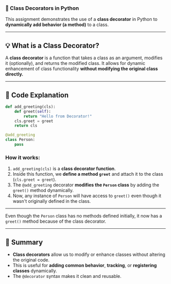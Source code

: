 

### 📄 Class Decorators in Python

This assignment demonstrates the use of a **class decorator** in Python to **dynamically add behavior (a method)** to a class.

---

## 💡 What is a Class Decorator?

A **class decorator** is a function that takes a class as an argument, modifies it (optionally), and returns the modified class.
It allows for dynamic enhancement of class functionality **without modifying the original class directly.**

---

## 🧩 Code Explanation

```python
def add_greeting(cls):
    def greet(self):
        return "Hello from Decorator!"
    cls.greet = greet
    return cls

@add_greeting
class Person:
    pass
```

### How it works:

1. `add_greeting(cls)` is a **class decorator function**.
2. Inside this function, we **define a method `greet`** and attach it to the class (`cls.greet = greet`).
3. The `@add_greeting` decorator **modifies the `Person` class** by adding the `greet()` method dynamically.
4. Now, any instance of `Person` will have access to `greet()` even though it wasn't originally defined in the class.

---

Even though the `Person` class has no methods defined initially, it now has a `greet()` method because of the class decorator.

---

## 🧠 Summary

* **Class decorators** allow us to modify or enhance classes without altering the original code.
* This is useful for **adding common behavior**, **tracking**, or **registering classes** dynamically.
* The `@decorator` syntax makes it clean and reusable.


